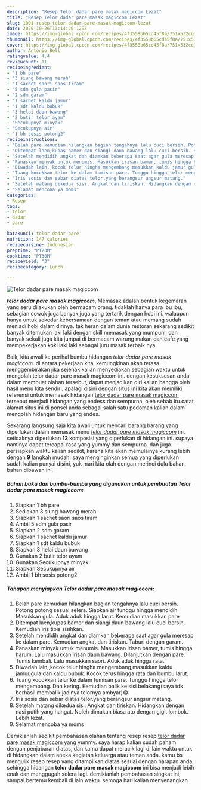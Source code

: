 ```yaml
---
description: "Resep Telor dadar pare masak magiccom Lezat"
title: "Resep Telor dadar pare masak magiccom Lezat"
slug: 1001-resep-telor-dadar-pare-masak-magiccom-lezat
date: 2020-10-26T13:14:20.129Z
image: https://img-global.cpcdn.com/recipes/4f3558b65cd45f8a/751x532cq70/telor-dadar-pare-masak-magiccom-foto-resep-utama.jpg
thumbnail: https://img-global.cpcdn.com/recipes/4f3558b65cd45f8a/751x532cq70/telor-dadar-pare-masak-magiccom-foto-resep-utama.jpg
cover: https://img-global.cpcdn.com/recipes/4f3558b65cd45f8a/751x532cq70/telor-dadar-pare-masak-magiccom-foto-resep-utama.jpg
author: Antonio Bell
ratingvalue: 4.4
reviewcount: 11
recipeingredient:
- "1 bh pare"
- "3 siung bawang merah"
- "1 sachet saori saos tiram"
- "5 sdm gula pasir"
- "2 sdm garam"
- "1 sachet kaldu jamur"
- "1 sdt kaldu bubuk"
- "3 helai daun bawang"
- "2 butir telor ayam"
- "Secukupnya minyak"
- "Secukupnya air"
- "1 bh sosis potong2"
recipeinstructions:
- "Belah pare kemudian hilangkan bagian tengahnya lalu cuci bersih. Potong potong sesuai selera. Siapkan air tunggu hingga mendidih. Masukkan gula. Aduk aduk hingga larut. Kemudian masukkan pare"
- "Ditempat laen,kupas bamer dan siangi daun bawang lalu cuci bersih. Kemudian iris tipis sisihkan."
- "Setelah mendidih angkat dan diamkan beberapa saat agar gula meresap ke dalam pare. Kemudian angkat dan tiriskan. Taburi dengan garam."
- "Panaskan minyak untuk menumis. Masukkan irisan bamer, tumis hingga harum. Lalu masukkan irisan daun bawang. Dilanjutkan dengan pare. Tumis kembali. Lalu masukkan saori. Aduk aduk hingga rata."
- "Diwadah lain,,kocok telur hingha mengembang,masukkan kaldu jamur,gula dan kaldu bubuk. Kocok terus hingga rata dan bumbu larut."
- "Tuang kocokkan telur ke dalam tumisan pare. Tunggu hingga telor mengembang. Dan kering. Kemudian balik ke sisi belakang(saya tdk berhasil membalik jadinya telornya ambyar)😂"
- "Iris sosis dan sebar diatas telor.yang berangsur angsur matang."
- "Setelah matang dikedua sisi. Angkat dan tiriskan. Hidangkan dengan nasi putih yang hangat. Noleh dimakan biasa ato dengan gigit lombok. Lebih lezat."
- "Selamat mencoba ya moms"
categories:
- Resep
tags:
- telor
- dadar
- pare

katakunci: telor dadar pare 
nutrition: 147 calories
recipecuisine: Indonesian
preptime: "PT23M"
cooktime: "PT30M"
recipeyield: "3"
recipecategory: Lunch

---
```



![Telor dadar pare masak magiccom](https://img-global.cpcdn.com/recipes/4f3558b65cd45f8a/751x532cq70/telor-dadar-pare-masak-magiccom-foto-resep-utama.jpg)

<b><i>telor dadar pare masak magiccom</i></b>, Memasak adalah bentuk kegemaran yang seru dilakukan oleh bermacam orang. tidaklah hanya para ibu ibu, sebagian cowok juga banyak juga yang tertarik dengan hobi ini. walaupun hanya untuk sekedar kebersamaan dengan teman atau memang sudah menjadi hobi dalam dirinya. tak heran dalam dunia restoran sekarang sedikit banyak ditemukan laki laki dengan skill memasak yang mumpuni, dan banyak sekali juga kita jumpai di bermacam warung makan dan cafe yang mempekerjakan koki laki laki sebagai juru masak terbaik nya.



Baik, kita awali ke perihal bumbu hidangan <i>telor dadar pare masak magiccom</i>. di antara pekerjaan kita, kemungkinan akan terasa menggembirakan jika sejenak kalian menyediakan sebagian waktu untuk mengolah telor dadar pare masak magiccom ini. dengan kesuksesan anda dalam membuat olahan tersebut, dapat menjadikan diri kalian bangga oleh hasil menu kita sendiri. apalagi disini dengan situs ini kita akan memiliki referensi untuk memasak hidangan <u>telor dadar pare masak magiccom</u> tersebut menjadi hidangan yang endess dan sempurna, oleh sebab itu catat alamat situs ini di ponsel anda sebagai salah satu pedoman kalian dalam mengolah hidangan baru yang endes.


Sekarang langsung saja kita awali untuk mencari barang barang yang diperlukan dalam memasak menu <u><i>telor dadar pare masak magiccom</i></u> ini. setidaknya diperlukan <b>12</b> komposisi yang diperlukan di hidangan ini. supaya nantinya dapat tercapai rasa yang yummy dan sempurna. dan juga persiapkan waktu kalian sedikit, karena kita akan memulainya kurang lebih dengan <b>9</b> langkah mudah. saya menginginkan semua yang diperlukan sudah kalian punyai disini, yuk mari kita olah dengan merinci dulu bahan bahan dibawah ini.

<!--inarticleads1-->

##### Bahan baku dan bumbu-bumbu yang digunakan untuk pembuatan Telor dadar pare masak magiccom:

1. Siapkan 1 bh pare
1. Sediakan 3 siung bawang merah
1. Siapkan 1 sachet saori saos tiram
1. Ambil 5 sdm gula pasir
1. Siapkan 2 sdm garam
1. Siapkan 1 sachet kaldu jamur
1. Siapkan 1 sdt kaldu bubuk
1. Siapkan 3 helai daun bawang
1. Gunakan 2 butir telor ayam
1. Gunakan Secukupnya minyak
1. Siapkan Secukupnya air
1. Ambil 1 bh sosis potong2




<!--inarticleads2-->

##### Tahapan menyiapkan Telor dadar pare masak magiccom:

1. Belah pare kemudian hilangkan bagian tengahnya lalu cuci bersih. Potong potong sesuai selera. Siapkan air tunggu hingga mendidih. Masukkan gula. Aduk aduk hingga larut. Kemudian masukkan pare
1. Ditempat laen,kupas bamer dan siangi daun bawang lalu cuci bersih. Kemudian iris tipis sisihkan.
1. Setelah mendidih angkat dan diamkan beberapa saat agar gula meresap ke dalam pare. Kemudian angkat dan tiriskan. Taburi dengan garam.
1. Panaskan minyak untuk menumis. Masukkan irisan bamer, tumis hingga harum. Lalu masukkan irisan daun bawang. Dilanjutkan dengan pare. Tumis kembali. Lalu masukkan saori. Aduk aduk hingga rata.
1. Diwadah lain,,kocok telur hingha mengembang,masukkan kaldu jamur,gula dan kaldu bubuk. Kocok terus hingga rata dan bumbu larut.
1. Tuang kocokkan telur ke dalam tumisan pare. Tunggu hingga telor mengembang. Dan kering. Kemudian balik ke sisi belakang(saya tdk berhasil membalik jadinya telornya ambyar)😂
1. Iris sosis dan sebar diatas telor.yang berangsur angsur matang.
1. Setelah matang dikedua sisi. Angkat dan tiriskan. Hidangkan dengan nasi putih yang hangat. Noleh dimakan biasa ato dengan gigit lombok. Lebih lezat.
1. Selamat mencoba ya moms




Demikianlah sedikit pembahasan olahan tentang resep resep <u>telor dadar pare masak magiccom</u> yang yummy. saya harap kalian sudah paham dengan penjabaran diatas, dan kamu dapat meracik lagi di lain waktu untuk di hidangkan dalam aneka kegiatan keluarga atau teman anda. kamu bs mengulik resep resep yang ditampilkan diatas sesuai dengan harapan anda, sehingga hidangan <b>telor dadar pare masak magiccom</b> ini bisa menjadi lebih enak dan menggugah selera lagi. demikianlah pembahasan singkat ini, sampai bertemu kembali di lain waktu. semoga hari kalian menyenangkan.
